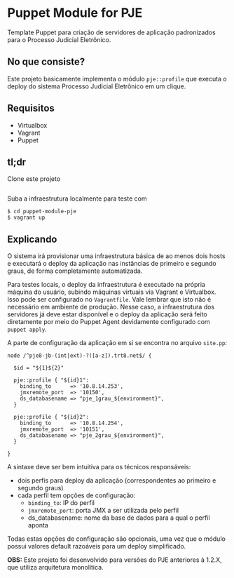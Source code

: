 # Puppet Module for PJE

Template Puppet para criação de servidores de aplicação padronizados para o Processo Judicial Eletrônico.

## No que consiste?
Este projeto basicamente implementa o módulo `pje::profile` que executa o deploy do sistema Processo Judicial Eletrônico em um clique.

## Requisitos
- Virtualbox
- Vagrant
- Puppet

## tl;dr
Clone este projeto
```$ git clone https://github.com/mfandrade/puppet-module-pje
```

Suba a infraestrutura localmente para teste com
```
$ cd puppet-module-pje
$ vagrant up
```

## Explicando
O sistema irá provisionar uma infraestrutura básica de ao menos dois hosts e executará o deploy da aplicação nas instâncias de primeiro e segundo graus, de forma completamente automatizada.

Para testes locais, o deploy da infraestrutura é executado na própria máquina do usuário, subindo máquinas virtuais via Vagrant e Virtualbox.  Isso pode ser configurado no `Vagrantfile`.  Vale lembrar que isto não é necessário em ambiente de produção.  Nesse caso, a infraestrutura dos servidores já deve estar disponível e o deploy da aplicação será feito diretamente por meio do Puppet Agent devidamente configurado com `puppet apply`.

A parte de configuração da aplicação em si se encontra no arquivo `site.pp`:
```puppet
node /^pje8-jb-(int|ext)-?([a-z]).trt8.net$/ {

  $id = "${1}${2}"

  pje::profile { "${id}1":
    binding_to      => '10.8.14.253',
    jmxremote_port  => '10150',
    ds_databasename => "pje_1grau_${environment}",
  }

  pje::profile { "${id}2":
    binding_to      => '10.8.14.254',
    jmxremote_port  => '10151',
    ds_databasename => "pje_2grau_${environment}",
  }

}
```

A sintaxe deve ser bem intuitiva para os técnicos responsáveis:
- dois perfis para deploy da aplicação (correspondentes ao primeiro e segundo graus)
- cada perfil tem opções de configuração:
  - `binding_to`: IP do perfil
  - `jmxremote_port`: porta JMX a ser utilizada pelo perfil
  - ds_databasename: nome da base de dados para a qual o perfil aponta

Todas estas opções de configuração são opcionais, uma vez que o módulo possui valores default razoáveis para um deploy simplificado.
 
**OBS:** Este projeto foi desenvolvido para versões do PJE anteriores à 1.2.X, que utiliza arquitetura monolítica.

